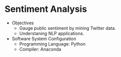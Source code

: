 # Sentiment Analysis
* Objectives 
  * Gauge public sentiment by mining Twitter data.
  * Understaning NLP applications.
* Software System Configuration
  * Programming Language: Python
  * Compiler: Anaconda
